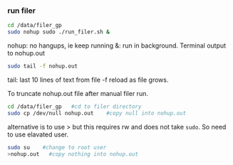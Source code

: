 ### run filer
```bash
cd /data/filer_gp
sudo nohup sudo ./run_filer.sh &
```
nohup: no hangups, ie keep running
&: run in background. Terminal output to nohup.out
```bash
sudo tail -f nohup.out
```
tail: last 10 lines of text from file
\-f reload as file grows.

To truncate nohup.out file after manual filer run.
```bash
cd /data/filer_gp   #cd to filer directory
sudo cp /dev/null nohup.out    #copy null into nohup.out
```
alternative is to use > but this requires rw and does not take `sudo`. So need to use elavated user.
```bash
sudo su    #change to root user
>nohup.out   #copy nothing into nohup.out 
```
  
